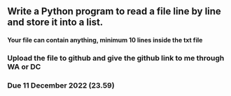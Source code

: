 ## Write a Python program to read a file line by line and store it into a list.

#### Your file can contain anything, minimum 10 lines inside the txt file

### Upload the file to github and give the github link to me through WA or DC
### Due 11 December 2022 (23.59)
